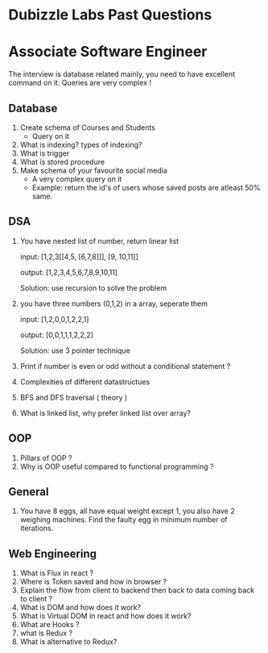 # Dubizzle Labs Past Questions
# Associate Software Engineer

The interview is database related mainly, you need to have excellent command on it. Queries are very complex !
## Database
1. Create schema of Courses and Students 
    * Query on it
2. What is indexing? types of indexing?
3. What is trigger
4. What is stored procedure
5. Make schema of your favourite social media
    * A very complex query on it
    * Example: return the id's of users whose saved posts are atleast 50% same.

## DSA
1. You have nested list of number, return linear list 

    input: [1,2,3[[4,5, [6,7,8]]], [9, 10,11]]

    output: [1,2,3,4,5,6,7,8,9,10,11]

    Solution: use recursion to solve the problem
2. you have three numbers (0,1,2) in a array, seperate them
    
    input: [1,2,0,0,1,2,2,1]

    output: [0,0,1,1,1,2,2,2]

    Solution: use 3 pointer technique
3. Print if number is even or odd without a conditional statement ?
4. Complexities of different datastructues
5. BFS and DFS traversal ( theory )
6. What is linked list, why prefer linked list over array?


## OOP
1. Pillars of OOP ?
2. Why is OOP useful compared to functional programming ?

## General 
1. You have 8 eggs, all have equal weight except 1, you also have 2 weighing machines. Find the faulty egg in minimum number of iterations.

## Web Engineering
1. What is Flux in react ?
2. Where is Token saved and how in browser ?
3. Explain the flow from client to backend then back to data coming back to client ?
4. What is DOM and how does it work?
5. What is Virtual DOM in react and how does it work?
6. What are Hooks ?
7. what is Redux ?
8. What is alternative to Redux?
